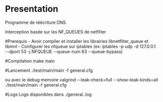 # Presentation
Programme de réécriture DNS.

Interception basée sur les NF_QUEUES de netfilter

#Prerequis
	- Avoir compiler et installer les librairies libnetfilter_queue et libmnl
	- Configurer les nfqueue sur iptables (ex: iptables -p udp -d 127.0.0.1 --dport 53 -j NFQUEUE --queue-num 63 --queue-bypass)

#Compilation
make main

#Lancement
./test/main/main -f general.cfg

ou avec le debug memoire
valgrind --leak-check=full --show-leak-kinds=all ./test/main/main -f general.cfg


#Logs
Logs disponibles dans ./general.<date>.log
